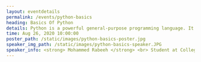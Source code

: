 ```yaml
---
layout: eventdetails
permalink: /events/python-basics
heading: Basics Of Python
details: Python is a powerful general-purpose programming language. It is used in web development, data science, creating software prototypes, and so on.
time: Aug 26, 2020 10:00:00
poster_path: /static/images/python-basics-poster.jpg
speaker_img_path: /static/images/python-basics-speaker.JPG
speaker_info: <strong> Mohammed Rabeeh </strong> <br> Student at College of Engineering, Trivandrum
---
```


